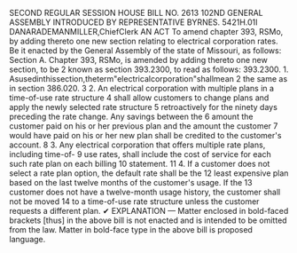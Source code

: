 SECOND REGULAR SESSION
HOUSE BILL NO. 2613
102ND GENERAL ASSEMBLY
INTRODUCED BY REPRESENTATIVE BYRNES.
5421H.01I DANARADEMANMILLER,ChiefClerk
AN ACT
To amend chapter 393, RSMo, by adding thereto one new section relating to electrical
corporation rates.
Be it enacted by the General Assembly of the state of Missouri, as follows:
Section A. Chapter 393, RSMo, is amended by adding thereto one new section, to be
2 known as section 393.2300, to read as follows:
393.2300. 1. Asusedinthissection,theterm"electricalcorporation"shallmean
2 the same as in section 386.020.
3 2. An electrical corporation with multiple plans in a time-of-use rate structure
4 shall allow customers to change plans and apply the newly selected rate structure
5 retroactively for the ninety days preceding the rate change. Any savings between the
6 amount the customer paid on his or her previous plan and the amount the customer
7 would have paid on his or her new plan shall be credited to the customer's account.
8 3. Any electrical corporation that offers multiple rate plans, including time-of-
9 use rates, shall include the cost of service for each such rate plan on each billing
10 statement.
11 4. If a customer does not select a rate plan option, the default rate shall be the
12 least expensive plan based on the last twelve months of the customer's usage. If the
13 customer does not have a twelve-month usage history, the customer shall not be moved
14 to a time-of-use rate structure unless the customer requests a different plan.
✔
EXPLANATION — Matter enclosed in bold-faced brackets [thus] in the above bill is not enacted and is
intended to be omitted from the law. Matter in bold-face type in the above bill is proposed language.